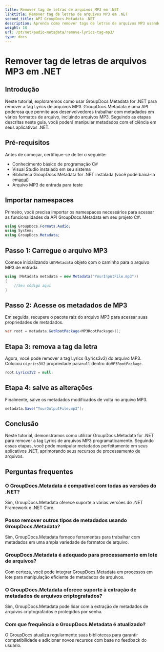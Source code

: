 ```yaml
---
title: Remover tag de letras de arquivos MP3 em .NET
linktitle: Remover tag de letras de arquivos MP3 em .NET
second_title: API GroupDocs.Metadata .NET
description: Aprenda como remover tags de letras de arquivos MP3 usando GroupDocs.Metadata for .NET. Siga nosso guia passo a passo para manipulação eficiente de metadados.
weight: 18
url: /pt/net/audio-metadata/remove-lyrics-tag-mp3/
type: docs
---
```

# Remover tag de letras de arquivos MP3 em .NET

## Introdução
Neste tutorial, exploraremos como usar GroupDocs.Metadata for .NET para remover a tag Lyrics de arquivos MP3. GroupDocs.Metadata é uma API poderosa que permite aos desenvolvedores trabalhar com metadados em vários formatos de arquivo, incluindo arquivos MP3. Seguindo as etapas descritas neste guia, você poderá manipular metadados com eficiência em seus aplicativos .NET.
## Pré-requisitos
Antes de começar, certifique-se de ter o seguinte:
- Conhecimento básico de programação C#
- Visual Studio instalado em seu sistema
-  Biblioteca GroupDocs.Metadata for .NET instalada (você pode baixá-la em[aqui](https://releases.groupdocs.com/metadata/net/))
- Arquivo MP3 de entrada para teste

## Importar namespaces
Primeiro, você precisa importar os namespaces necessários para acessar as funcionalidades da API GroupDocs.Metadata em seu projeto C#.
```csharp
using GroupDocs.Formats.Audio;
using System;
using GroupDocs.Metadata;
```
## Passo 1: Carregue o arquivo MP3
 Comece inicializando um`Metadata` objeto com o caminho para o arquivo MP3 de entrada.
```csharp
using (Metadata metadata = new Metadata("YourInputFile.mp3"))
{
    //Seu código aqui
}
```
## Passo 2: Acesse os metadados de MP3
Em seguida, recupere o pacote raiz do arquivo MP3 para acessar suas propriedades de metadados.
```csharp
var root = metadata.GetRootPackage<MP3RootPackage>();
```
## Etapa 3: remova a tag da letra
 Agora, você pode remover a tag Lyrics (Lyrics3v2) do arquivo MP3. Colocou o`Lyrics3V2` propriedade para`null` dentro do`MP3RootPackage`.
```csharp
root.Lyrics3V2 = null;
```
## Etapa 4: salve as alterações
Finalmente, salve os metadados modificados de volta no arquivo MP3.
```csharp
metadata.Save("YourOutputFile.mp3");
```

## Conclusão
Neste tutorial, demonstramos como utilizar GroupDocs.Metadata for .NET para remover a tag Lyrics de arquivos MP3 programaticamente. Seguindo essas etapas, você pode manipular metadados perfeitamente em seus aplicativos .NET, aprimorando seus recursos de processamento de arquivos.

## Perguntas frequentes
### O GroupDocs.Metadata é compatível com todas as versões do .NET?
Sim, GroupDocs.Metadata oferece suporte a várias versões do .NET Framework e .NET Core.
### Posso remover outros tipos de metadados usando GroupDocs.Metadata?
Sim, GroupDocs.Metadata fornece ferramentas para trabalhar com metadados em uma ampla variedade de formatos de arquivo.
### GroupDocs.Metadata é adequado para processamento em lote de arquivos?
Com certeza, você pode integrar GroupDocs.Metadata em processos em lote para manipulação eficiente de metadados de arquivos.
### O GroupDocs.Metadata oferece suporte à extração de metadados de arquivos criptografados?
Sim, GroupDocs.Metadata pode lidar com a extração de metadados de arquivos criptografados e protegidos por senha.
### Com que frequência o GroupDocs.Metadata é atualizado?
O GroupDocs atualiza regularmente suas bibliotecas para garantir compatibilidade e adicionar novos recursos com base no feedback do usuário.
